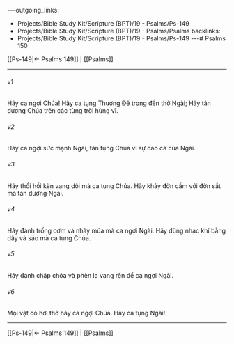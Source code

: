 ---outgoing_links:
  - Projects/Bible Study Kit/Scripture (BPT)/19 - Psalms/Ps-149
  - Projects/Bible Study Kit/Scripture (BPT)/19 - Psalms/Psalms
backlinks:
  - Projects/Bible Study Kit/Scripture (BPT)/19 - Psalms/Ps-149
---# Psalms 150

[[Ps-149|← Psalms 149]] | [[Psalms]]
***



###### v1 
Hãy ca ngợi Chúa! Hãy ca tụng Thượng Đế trong đền thờ Ngài; Hãy tán dương Chúa trên các từng trời hùng vĩ. 

###### v2 
Hãy ca ngợi sức mạnh Ngài, tán tụng Chúa vì sự cao cả của Ngài. 

###### v3 
Hãy thổi hồi kèn vang dội mà ca tụng Chúa. Hãy khảy đờn cầm với đờn sắt mà tán dương Ngài. 

###### v4 
Hãy đánh trống cơm và nhảy múa mà ca ngợi Ngài. Hãy dùng nhạc khí bằng dây và sáo mà ca tụng Chúa. 

###### v5 
Hãy đánh chập chỏa và phèn la vang rền để ca ngợi Ngài. 

###### v6 
Mọi vật có hơi thở hãy ca ngợi Chúa. Hãy ca tụng Ngài!

***
[[Ps-149|← Psalms 149]] | [[Psalms]]
